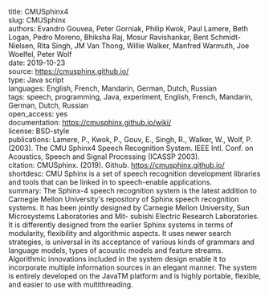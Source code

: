 title: CMUSphinx4  
slug: CMUSphinx  
authors: Evandro Gouvea, Peter Gorniak, Philip Kwok, Paul Lamere, Beth Logan, Pedro Moreno, Bhiksha Raj, Mosur Ravishankar, Bent Schmidt-Nielsen, Rita Singh, JM Van Thong, Willie Walker, Manfred Warmuth, Joe Woelfel, Peter Wolf   
date: 2019-10-23  
source: https://cmusphinx.github.io/  
type: Java script  
languages: English, French, Mandarin, German, Dutch, Russian  
tags: speech, programming, Java, experiment, English, French, Mandarin, German, Dutch, Russian  
open_access: yes  
documentation: https://cmusphinx.github.io/wiki/  
license: BSD-style  
publications: Lamere, P., Kwok, P., Gouv, E., Singh, R., Walker, W., Wolf, P. (2003). The CMU Sphinx4 Speech Recognition System. IEEE Intl. Conf. on Acoustics, Speech and Signal Processing (ICASSP 2003).  
citation: CMUSphinx. (2019). Github. https://cmusphinx.github.io/  
shortdesc: CMU Sphinx is a set of speech recognition development libraries and tools that can be linked in to speech-enable applications.  
summary: The Sphinx-4 speech recognition system is the latest addition to Carnegie Mellon University's repository of Sphinx speech recognition systems. It has been jointly designed by Carnegie Mellon University, Sun Microsystems Laboratories and Mit- subishi Electric Research Laboratories. It is differently designed from the earlier Sphinx systems in terms of modularity, flexibility and algorithmic aspects. It uses newer search strategies, is universal in its acceptance of various kinds of grammars and language models, types of acoustic models and feature streams. Algorithmic innovations included in the system design enable it to incorporate multiple information sources in an elegant manner. The system is entirely developed on the JavaTM platform and is highly portable, flexible, and easier to use with multithreading.  
